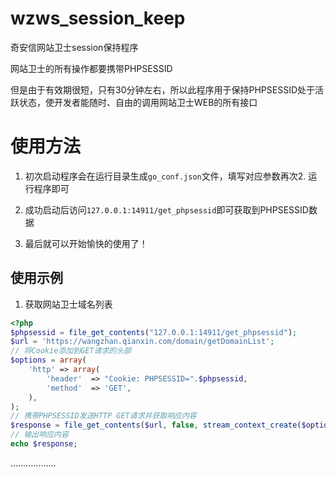 # wzws_session_keep
奇安信网站卫士session保持程序

网站卫士的所有操作都要携带PHPSESSID

但是由于有效期很短，只有30分钟左右，所以此程序用于保持PHPSESSID处于活跃状态，使开发者能随时、自由的调用网站卫士WEB的所有接口

# 使用方法
1. 初次启动程序会在运行目录生成``go_conf.json``文件，填写对应参数再次2. 运行程序即可

3. 成功启动后访问``127.0.0.1:14911/get_phpsessid``即可获取到PHPSESSID数据

4. 最后就可以开始愉快的使用了！

## 使用示例 
1. 获取网站卫士域名列表
```php
<?php
$phpsessid = file_get_contents("127.0.0.1:14911/get_phpsessid");
$url = 'https://wangzhan.qianxin.com/domain/getDomainList';
// 将Cookie添加到GET请求的头部
$options = array(
    'http' => array(
        'header'  => "Cookie: PHPSESSID=".$phpsessid,
        'method'  => 'GET',
    ),
);
// 携带PHPSESSID发送HTTP GET请求并获取响应内容
$response = file_get_contents($url, false, stream_context_create($options));
// 输出响应内容
echo $response;
```
………………
